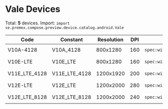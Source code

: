 # Vale Devices

Total: **5** devices. Import: `import se.premex.compose.preview.device.catalog.android.Vale`

| Code | Constant | Resolution | DPI | Compose Spec | Preview Usage |
|------|----------|------------|-----|-------------|---------------|
| V10A-4128 | V10A_4128 | 800x1280 | 160 | `spec:width=800px,height=1280px,dpi=160` | `@Preview(device = Vale.V10A_4128)` |
| V10E-LTE | V10E_LTE | 800x1280 | 160 | `spec:width=800px,height=1280px,dpi=160` | `@Preview(device = Vale.V10E_LTE)` |
| V11E_LTE_4128 | V11E_LTE_4128 | 1200x1920 | 200 | `spec:width=1200px,height=1920px,dpi=200` | `@Preview(device = Vale.V11E_LTE_4128)` |
| V12E-LTE | V12E_LTE | 1200x2000 | 280 | `spec:width=1200px,height=2000px,dpi=280` | `@Preview(device = Vale.V12E_LTE)` |
| V12E_LTE_8128 | V12E_LTE_8128 | 1200x2000 | 240 | `spec:width=1200px,height=2000px,dpi=240` | `@Preview(device = Vale.V12E_LTE_8128)` |

<!-- Generated automatically. Do not edit manually. -->
